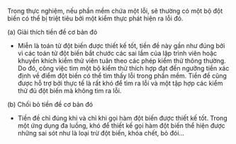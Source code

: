 ﻿Trong thực nghiệm, nếu phần mềm chứa một lỗi, sẽ thường có một bộ đột biến có thể bị triệt tiêu bởi một kiểm thực phát hiện ra lỗi đó.

(a) Giải thích tiền đề cơ bản đó
* Miễn là toán tử đột biến được thiết kế tốt, tiền đề này gần như đúng bởi vì các toán tử đột biến bắt chước các sai lầm của lập trình viên hoặc khuyến khích kiểm thử viên tuân theo các phép kiểm thử thông thường. Do đó, công việc tìm một bộ kiểm thử thích hợp đạt đến ngưỡng tiền xác định về điểm đột biến có thể tìm thấy lỗi trong phần mềm. Tiền đề cũng được hỗ trợ bởi thực tế là rất khó để tìm ra lỗi và một tập hợp các kiểm thử đủ đột biến mà không tìm ra lỗi.

(b) Chối bỏ tiền đề cơ bản đó
* Tiền đề chỉ đúng khi và chỉ khi gọi hàm đột biến được thiết kế tốt. Trong một ứng dụng đa luồng, khó để thiết kế gọi hàm đột biến thể hiện được những sai sót như là loại trừ đột biến, khóa chết, bỏ đói...